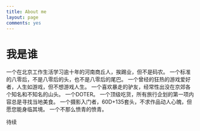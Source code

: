 ```yaml
---
title: About me
layout: page
comments: yes
---
```


# 我是谁

一个在北京工作生活学习逾十年的河南商丘人，挨踢业，但不是码农。
一个标准的八零后，不是八零后的头，也不是八零后的尾巴。
一个曾经的狂热的游戏爱好者，人生如游戏，但不想游戏人生。
一个喜欢暴走的驴友，经常性出没在京郊各个知名和不知名的山头。
一个DOTER。
一个顶级吃货，所有旅行企划的第一项内容总是寻找当地美食。
一个摄影入门者，60D+135套头，不求作品动人心魄，但愿您能身临其境。
一个不那么愤青的愤青。



待续





